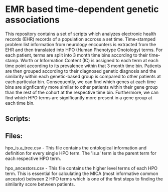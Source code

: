 # EMR based time-dependent genetic associations

This repository contains a set of scripts which analyzes electronic health records (EHR) records of a population accross a set time. Time-stamped problem list information from neurology encounters is extracted from the EHR and then translated into HPO (Human Phenotype Onotology) terms. For each patient, terms are split into 3 month time bins according to their time-stamp. Worth or Information Content (IC) is assigned to each term at each time point according to its prevalence within that 3 month time bin. Patients are then grouped according to their diagnosed genetic diagnosis and the similarity within each genetic-based group is compared to other patients at each particular bin. Consequently, we can find which genes at each time bins are signficantly more similar to other patients within their gene group than the rest of the cohort at the respective time bin. Furthermore, we can find which HPO terms are significantly more present in a gene group at each time bin.


## Scripts: ##


## Files: ##

hpo_is.a_tree.csv - This file contains the ontological information and definition for every single HPO term. The 'is.a' term is the parent term for each respective HPO term.

hpo_ancestors.csv -  This file contains the higher level terms of each HPO term. This is essential for calculating the MICA (most informative common ancestor) between 2 HPO terms which is one of the first steps to finding the similarity score between patients.

